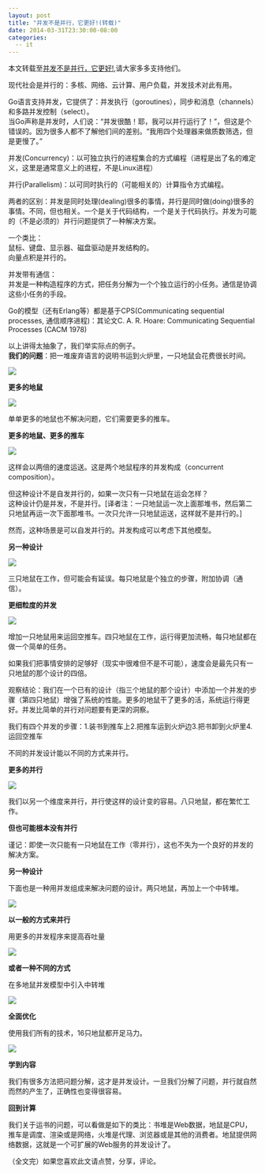 ```yaml
---
layout: post
title: "并发不是并行，它更好!(转载)"
date: 2014-03-31T23:30:00-08:00
categories:
  -- it
---
```

本文转载至[并发不是并行，它更好!][1],请大家多多支持他们。

[1]: <http://ifeve.com/concurrency_is_not_parallelism/>

现代社会是并行的：多核、网络、云计算、用户负载，并发技术对此有用。

Go语言支持并发，它提供了：并发执行（goroutines），同步和消息（channels）和多路并发控制（select）。  
当Go声称是并发时，人们说：“并发很酷！耶，我可以并行运行了！”，但这是个错误的。因为很多人都不了解他们间的差别。“我用四个处理器来做质数筛选，但是更慢了。”

并发(Concurrency)：以可独立执行的进程集合的方式编程（进程是出了名的难定义，这里是通常意义上的进程，不是Linux进程）

并行(Parallelism)：以可同时执行的（可能相关的）计算指令方式编程。

两者的区别：并发是同时处理(dealing)很多的事情，并行是同时做(doing)很多的事情。不同，但也相关。一个是关于代码结构，一个是关于代码执行。并发为可能的（不是必须的）并行问题提供了一种解决方案。  
  
一个类比：  
鼠标、键盘、显示器、磁盘驱动是并发结构的。  
向量点积是并行的。

并发带有通信：  
并发是一种构造程序的方式，把任务分解为一个个独立运行的小任务。通信是协调这些小任务的手段。

Go的模型（还有Erlang等）都是基于CPS(Communicating sequential processes, 通信顺序进程)：其论文C. A. R.
Hoare: Communicating Sequential Processes (CACM 1978)

以上讲得太抽象了，我们举实际点的例子。  
**我们的问题**：把一堆废弃语言的说明书运到火炉里，一只地鼠会花费很长时间。

![](</images/2014/gophersimple1.jpg>)

**更多的地鼠**

![](</images/2014/gophersimple2.jpg>)

单单更多的地鼠也不解决问题，它们需要更多的推车。

**更多的地鼠、更多的推车**

![](</images/2014/gophersimple3.jpg>)

这样会以两倍的速度运送。这是两个地鼠程序的并发构成（concurrent composition）。

但这种设计不是自发并行的，如果一次只有一只地鼠在运会怎样？  
这种设计仍是并发，不是并行。[译者注：一只地鼠运一次上面那堆书，然后第二只地鼠再运一次下面那堆书。一次只允许一只地鼠运送，这样就不是并行的。]

然而，这种场景是可以自发并行的。并发构成可以考虑下其他模型。

**另一种设计**

![](</images/2014/gophercomplex4.jpg>)

三只地鼠在工作，但可能会有延误。每只地鼠是个独立的步骤，附加协调（通信）。

**更细粒度的并发**  


![](</images/2014/gophercomplex5.jpg>)

增加一只地鼠用来运回空推车。四只地鼠在工作，运行得更加流畅，每只地鼠都在做一个简单的任务。

如果我们把事情安排的足够好（现实中很难但不是不可能），速度会是最先只有一只地鼠的那个设计的四倍。

观察结论：我们在一个已有的设计（指三个地鼠的那个设计）中添加一个并发的步骤（第四只地鼠）增强了系统的性能。更多的地鼠干了更多的活，系统运行得更好。并发比简单的并行对问题要有更深的洞察。

我们有四个并发的步骤：1.装书到推车上2.把推车运到火炉边3.把书卸到火炉里4.运回空推车

不同的并发设计能以不同的方式来并行。

**更多的并行**

![](</images/2014/gophercomplex6.jpg>)

我们以另一个维度来并行，并行使这样的设计变的容易。八只地鼠，都在繁忙工作。

**但也可能根本没有并行**

谨记：即使一次只能有一只地鼠在工作（零并行），这也不失为一个良好的并发的解决方案。

**另一种设计**

下面也是一种用并发组成来解决问题的设计。两只地鼠，再加上一个中转堆。

![](</images/2014/gophercomplex7.jpg>)

**以一般的方式来并行**

用更多的并发程序来提高吞吐量

![](</images/2014/gophercomplex8.jpg>)

**或者一种不同的方式**

在多地鼠并发模型中引入中转堆

![](</images/2014/gophercomplex9.jpg>)

**全面优化**

使用我们所有的技术，16只地鼠都开足马力。

![](</images/2014/gophercomplex10.jpg>)

**学到内容**

我们有很多方法把问题分解，这才是并发设计。一旦我们分解了问题，并行就自然而然的产生了，正确性也变得很容易。

**回到计算**

我们关于运书的问题，可以看做是如下的类比：书堆是Web数据，地鼠是CPU，推车是调度、渲染或是网络，火堆是代理、浏览器或是其他的消费者。地鼠提供网络数据，这就是一个可扩展的Web服务的并发设计了。

（全文完）如果您喜欢此文请点赞，分享，评论。
